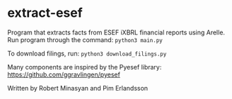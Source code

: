 # extract-esef
Program that extracts facts from ESEF iXBRL financial reports using Arelle.
Run program through the command:
`python3 main.py`

To download filings, run:
`python3 download_filings.py`

Many components are inspired by the Pyesef library: https://github.com/ggravlingen/pyesef

Written by Robert Minasyan and Pim Erlandsson
